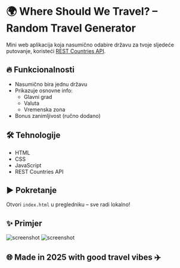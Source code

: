 # 🌍 Where Should We Travel? – Random Travel Generator

Mini web aplikacija koja nasumično odabire državu za tvoje sljedeće putovanje, koristeći [REST Countries API](https://restcountries.com/).

## 🔥 Funkcionalnosti
- Nasumično bira jednu državu
- Prikazuje osnovne info:
  - Glavni grad
  - Valuta
  - Vremenska zona
- Bonus zanimljivost (ručno dodano)

## 🛠️ Tehnologije
- HTML
- CSS
- JavaScript
- REST Countries API

## ▶️ Pokretanje
Otvori `index.html` u pregledniku – sve radi lokalno!

## ✨ Primjer
![screenshot](screenshot.png)
![screenshot](screenshot1.png)

## 🌐 Made in 2025 with good travel vibes ✈️
